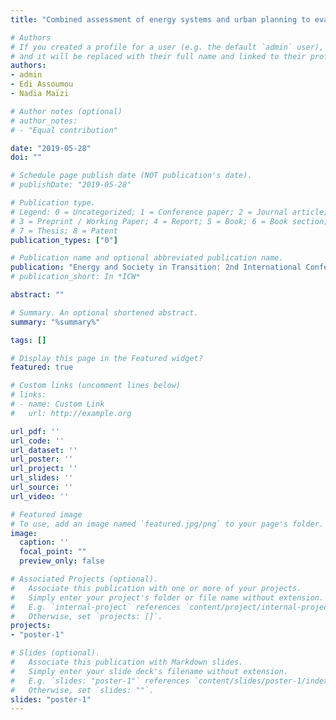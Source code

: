```yaml
---
title: "Combined assessment of energy systems and urban planning to evaluate the long-term impact of urban development"

# Authors
# If you created a profile for a user (e.g. the default `admin` user), write the username (folder name) here 
# and it will be replaced with their full name and linked to their profile.
authors:
- admin
- Edi Assoumou
- Nadia Maïzi

# Author notes (optional)
# author_notes:
# - "Equal contribution"

date: "2019-05-28"
doi: ""

# Schedule page publish date (NOT publication's date).
# publishDate: "2019-05-28"

# Publication type.
# Legend: 0 = Uncategorized; 1 = Conference paper; 2 = Journal article;
# 3 = Preprint / Working Paper; 4 = Report; 5 = Book; 6 = Book section;
# 7 = Thesis; 8 = Patent
publication_types: ["0"]

# Publication name and optional abbreviated publication name.
publication: "Energy and Society in Transition: 2nd International Conference on Energy Research and Social Science"
# publication_short: In *ICW*

abstract: ""

# Summary. An optional shortened abstract.
summary: "%summary%"

tags: []

# Display this page in the Featured widget?
featured: true

# Custom links (uncomment lines below)
# links:
# - name: Custom Link
#   url: http://example.org

url_pdf: ''
url_code: ''
url_dataset: ''
url_poster: ''
url_project: ''
url_slides: ''
url_source: ''
url_video: ''

# Featured image
# To use, add an image named `featured.jpg/png` to your page's folder. 
image:
  caption: ''
  focal_point: ""
  preview_only: false

# Associated Projects (optional).
#   Associate this publication with one or more of your projects.
#   Simply enter your project's folder or file name without extension.
#   E.g. `internal-project` references `content/project/internal-project/index.md`.
#   Otherwise, set `projects: []`.
projects:
- "poster-1"

# Slides (optional).
#   Associate this publication with Markdown slides.
#   Simply enter your slide deck's filename without extension.
#   E.g. `slides: "poster-1"` references `content/slides/poster-1/index.md`.
#   Otherwise, set `slides: ""`.
slides: "poster-1"
---
```

